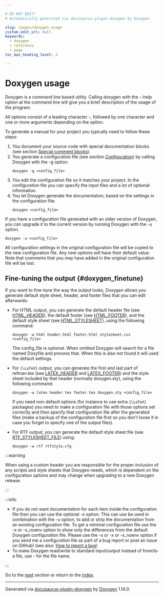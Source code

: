 ```yaml
---

# DO NOT EDIT!
# Automatically generated via docusaurus-plugin-doxygen by Doxygen.

slug: /pages/doxygen-usage
custom_edit_url: null
keywords:
  - doxygen
  - reference
  - page
toc_max_heading_level: 4

---
```


<div class="doxyPage">

# Doxygen usage




<p>Doxygen is a command line based utility. Calling <span class="doxyComputerOutput">doxygen</span> with the <span class="doxyComputerOutput">--help</span> option at the command line will give you a brief description of the usage of the program.</p>

<p>All options consist of a leading character <span class="doxyComputerOutput">-</span>, followed by one character and one or more arguments depending on the option.</p>

<p>To generate a manual for your project you typically need to follow these steps:</p>

<ol class="doxyList" type="1">
<li>You document your source code with special documentation blocks (see section <a href="/web-doxygen/docs/pages/docblocks/#specialblock">Special comment blocks</a>).</li>
<li>You generate a configuration file (see section <a href="/web-doxygen/docs/pages/config">Configuration</a>) by calling Doxygen with the <span class="doxyComputerOutput">-g</span> option:


<pre><code>doxygen -g &lt;config_file&gt;
</code></pre></li>
<li>You edit the configuration file so it matches your project. In the configuration file you can specify the input files and a lot of optional information.</li>
<li>You let Doxygen generate the documentation, based on the settings in the configuration file:


<pre><code>doxygen &lt;config_file&gt;
</code></pre></li>
</ol>

<p>If you have a configuration file generated with an older version of Doxygen, you can upgrade it to the current version by running Doxygen with the -u option.</p>


<pre><code>doxygen -u &lt;config_file&gt;
</code></pre>


<p>All configuration settings in the original configuration file will be copied to the new configuration file. Any new options will have their default value. Note that comments that you may have added in the original configuration file will be lost.</p>

## Fine-tuning the output {#doxygen_finetune}


<p>If you want to fine-tune the way the output looks, Doxygen allows you generate default style sheet, header, and footer files that you can edit afterwards:</p>

<ul class="doxyList ">
<li>For HTML output, you can generate the default header file (see <a href="/web-doxygen/docs/pages/config/#cfg_html_header">HTML_HEADER</a>), the default footer (see <a href="/web-doxygen/docs/pages/config/#cfg_html_footer">HTML_FOOTER</a>), and the default style sheet (see <a href="/web-doxygen/docs/pages/config/#cfg_html_stylesheet">HTML_STYLESHEET</a>), using the following command:


<pre><code>doxygen -w html header.html footer.html stylesheet.css &lt;config_file&gt;
</code></pre>


The <span class="doxyComputerOutput">config_file</span> is optional. When omitted Doxygen will search for a file named <span class="doxyComputerOutput">Doxyfile</span> and process that. When this is also not found it will used the default settings.

</li>
<li>For <code>{\LaTeX}</code> output, you can generate the first and last part of <span class="doxyComputerOutput">refman.tex</span> (see <a href="/web-doxygen/docs/pages/config/#cfg_latex_header">LATEX_HEADER</a> and <a href="/web-doxygen/docs/pages/config/#cfg_latex_footer">LATEX_FOOTER</a>) and the style sheet included by that header (normally <span class="doxyComputerOutput">doxygen.sty</span>), using the following command:


<pre><code>doxygen -w latex header.tex footer.tex doxygen.sty &lt;config_file&gt;
</code></pre>


If you need non-default options (for instance to use extra <code>{\LaTeX}</code> packages) you need to make a configuration file with those options set correctly and then specify that configuration file after the generated files (make a backup of the configuration file first so you don't loose it in case you forget to specify one of the output files).</li>
<li>For RTF output, you can generate the default style sheet file (see <a href="/web-doxygen/docs/pages/config/#cfg_rtf_stylesheet_file">RTF_STYLESHEET_FILE</a>) using:


<pre><code>doxygen -w rtf rtfstyle.cfg
</code></pre></li>
</ul>

:::warning
<p>When using a custom header you are responsible for the proper inclusion of any scripts and style sheets that Doxygen needs, which is dependent on the configuration options and may change when upgrading to a new Doxygen release.</p>
:::


:::info
<ul class="doxyList ">
<li>If you do not want documentation for each item inside the configuration file then you can use the optional <span class="doxyComputerOutput">-s</span> option. This can use be used in combination with the <span class="doxyComputerOutput">-u</span> option, to add or strip the documentation from an existing configuration file. To get a minimal configuration file use the <span class="doxyComputerOutput">-x</span> or -x_noenv option to show only the differences from the default Doxygen configuration file. Please use the <span class="doxyComputerOutput">-s</span> or <span class="doxyComputerOutput">-x</span> or <span class="doxyComputerOutput">-x_noenv</span> option if you send me a configuration file as part of a bug report or post an issue on GitHub! (see also: <a href="/web-doxygen/docs/pages/trouble/#bug_reports">How to report a bug</a>)</li>
<li>To make Doxygen read/write to standard input/output instead of from/to a file, use <span class="doxyComputerOutput">-</span> for the file name.</li>
</ul>
:::

 
Go to the <a href="/docs/pages/doxywizard-usage/">next</a> section or return to the
 <a href="/docs/">index</a>.


<hr/>

<p class="doxyGeneratedBy">Generated via <a href="https://github.com/xpack/docusaurus-plugin-doxygen">docusaurus-plugin-doxygen</a> by <a href="https://www.doxygen.nl">Doxygen</a> 1.14.0.</p>

</div>
